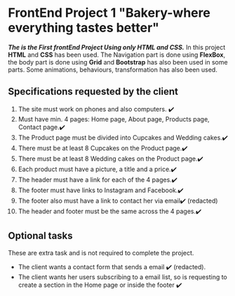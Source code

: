 # FrontEnd Project 1 "Bakery-where everything tastes better"
***The is the First frontEnd Project Using only HTML and CSS.***
In this project **HTML** and **CSS** has been used. The Navigation part is done using **FlexBox**, the body part is done using **Grid** and **Bootstrap** has also been used in some parts. Some animations, behaviours, transformation has also been used.
## Specifications requested by the client
1. The site must work on phones and also computers. :heavy_check_mark:
2. Must have min. 4 pages: Home page, About page, Products page, Contact page.:heavy_check_mark:
3. The Product page must be divided into Cupcakes and Wedding cakes.:heavy_check_mark:
4. There must be at least 8 Cupcakes on the Product page.:heavy_check_mark:
5. There must be at least 8 Wedding cakes on the Product page.:heavy_check_mark:
6. Each product must have a picture, a title and a price.:heavy_check_mark:
7. The header must have a link for each of the 4 pages.:heavy_check_mark:
8. The footer must have links to Instagram and Facebook.:heavy_check_mark:
9. The footer also must have a link to contact her via email:heavy_check_mark:
(redacted)
10. The header and footer must be the same across the 4 pages.:heavy_check_mark:
## Optional tasks
These are extra task and is not required to complete the project.
- The client wants a contact form that sends a email :heavy_check_mark:
(redacted).
- The client wants her users subscribing to a email list, so is requesting to create a
section in the Home page or inside the footer :heavy_check_mark:
